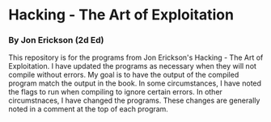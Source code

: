 # Hacking - The Art of Exploitation
### By Jon Erickson (2d Ed)

<p>This repository is for the programs from Jon Erickson's Hacking - The Art of Exploitation.  I have
updated the programs as necessary when they will not compile without errors.  My goal is to have the
output of the compiled program match the output in the book.  In some circumstances, I have noted the flags to run when compiling to ignore certain errors.  In other circumstnaces, I have changed the programs.  These changes are generally noted in a comment at the top of each program.</p>